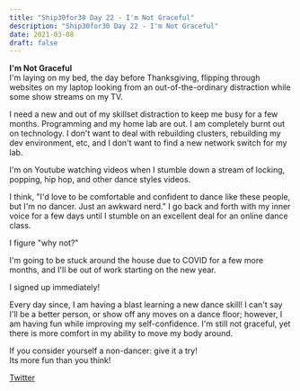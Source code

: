 ```yaml
---
title: "Ship30for30 Day 22 - I'm Not Graceful"
description: "Ship30for30 Day 22 - I'm Not Graceful"
date: 2021-03-08
draft: false
---
```


**I'm Not Graceful**  
I'm laying on my bed, the day before Thanksgiving, flipping through websites on my laptop looking from an out-of-the-ordinary distraction while some show streams on my TV.  

I need a new and out of my skillset distraction to keep me busy for a few months. Programming and my home lab are out. I am completely burnt out on technology. I don't want to deal with rebuilding clusters, rebuilding my dev environment, etc, and I don't want to find a new network switch for my lab.  

I'm on Youtube watching videos when I stumble down a stream of locking, popping, hip hop, and other dance styles videos.  

I think, "I'd love to be comfortable and confident to dance like these people, but I'm no dancer.  Just an awkward nerd." I go back and forth with my inner voice for a few days until I stumble on an excellent deal for an online dance class.

I figure "why not?"  

I'm going to be stuck around the house due to COVID for a few more months, and I'll be out of work starting on the new year.  

I signed up immediately!  

Every day since, I am having a blast learning a new dance skill! I can't say I'll be a better person, or show off any moves on a dance floor; however, I am having fun while improving my self-confidence. I'm still not graceful, yet there is more comfort in my ability to move my body around.   

If you consider yourself a non-dancer: give it a try!  
Its more fun than you think!  

[Twitter](https://twitter.com/hippiebikeracer/status/1368939662715273220?s=20)